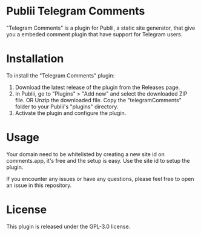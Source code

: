 # Publii Telegram Comments
 "Telegram Comments" is a plugin for Publii, a static site generator, that give you a embeded comment plugin that have support for Telegram users.

# Installation
To install the "Telegram Comments" plugin:
1. Download the latest release of the plugin from the Releases page.
2. In Publii, go to "Plugins" > "Add new" and select the downloaded ZIP file. OR Unzip the downloaded file. Copy the "telegramComments" folder to your Publii's "plugins" directory.
3. Activate the plugin and configure the plugin.

# Usage
Your domain need to be whitelisted by creating a new site id on comments.app, it's free and the setup is easy. Use the site id to setup the plugin.

If you encounter any issues or have any questions, please feel free to open an issue in this repository.

# License
This plugin is released under the GPL-3.0 license.